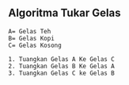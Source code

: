 ## Algoritma Tukar Gelas
```
A= Gelas Teh
B= Gelas Kopi
C= Gelas Kosong

1. Tuangkan Gelas A Ke Gelas C
2. Tuangkan Gelas B Ke Gelas A
3. Tuangkan Gelas C ke Gelas B
```
